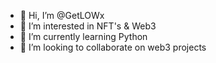 - 👋 Hi, I’m @GetLOWx
- 👀 I’m interested in NFT's & Web3
- 🌱 I’m currently learning Python
- 💞️ I’m looking to collaborate on web3 projects 


<!---
GetLOWx/GetLOWx is a ✨ special ✨ repository because its `README.md` (this file) appears on your GitHub profile.
You can click the Preview link to take a look at your changes.
--->
